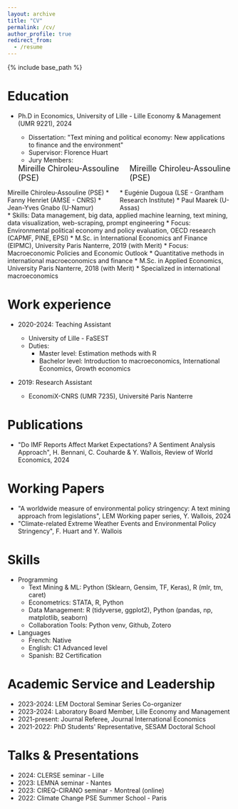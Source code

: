 ```yaml
---
layout: archive
title: "CV"
permalink: /cv/
author_profile: true
redirect_from:
  - /resume
---
```

{% include base_path %}

# Education
* Ph.D in Economics, University of Lille - Lille Economy & Management (UMR 9221), 2024
  * Dissertation: "Text mining and political economy: New applications to finance and the environment"
  * Supervisor: Florence Huart
  * Jury Members:
  <div style="display: flex; gap: 20px; font-size: 18px;">
  <div style="flex: 1;">
     Mireille Chiroleu-Assouline (PSE)
  </div>

  <div style="flex: 1;">
     Mireille Chiroleu-Assouline (PSE)
  </div>
</div>
    <div style="display: grid; grid-template-columns: 1fr 1fr;">
      <div>
        Mireille Chiroleu-Assouline (PSE)
        * Fanny Henriet (AMSE - CNRS)
        * Jean-Yves Gnabo (U-Namur)
      </div>
      <div>
        * Eugénie Dugoua (LSE - Grantham Research Institute)
        * Paul Maarek (U-Assas)
      </div>
    </div>
  * Skills: Data management, big data, applied machine learning, text mining, data visualization, web-scraping, prompt engineering
  * Focus: Environmental political economy and policy evaluation, OECD research (CAPMF, PINE, EPSI)
* M.Sc. in International Economics anf Finance (EIPMC), University Paris Nanterre, 2019 (with Merit)
  * Focus: Macroeconomic Policies and Economic Outlook
  * Quantitative methods in international macroeconomics and finance
* M.Sc. in Applied Economics, University Paris Nanterre, 2018 (with Merit)
  * Specialized in international macroeconomics

# Work experience
* 2020-2024: Teaching Assistant
  * University of Lille - FaSEST
  * Duties:
    * Master level: Estimation methods with R
    * Bachelor level: Introduction to macroeconomics, International Economics, Growth economics

* 2019: Research Assistant
  * EconomiX-CNRS (UMR 7235), Université Paris Nanterre
  
# Publications
* "Do IMF Reports Affect Market Expectations? A Sentiment Analysis Approach", H. Bennani, C. Couharde & Y. Wallois, Review of World Economics, 2024

# Working Papers
* "A worldwide measure of environmental policy stringency: A text mining approach from legislations", LEM Working paper series, Y. Wallois, 2024
* "Climate-related Extreme Weather Events and Environmental Policy Stringency", F. Huart and Y. Wallois

# Skills
* Programming
  * Text Mining & ML: Python (Sklearn, Gensim, TF, Keras), R (mlr, tm, caret)
  * Econometrics: STATA, R, Python
  * Data Management: R (tidyverse, ggplot2), Python (pandas, np, matplotlib, seaborn)
  * Collaboration Tools: Python venv, Github, Zotero
* Languages
  * French: Native
  * English: C1 Advanced level
  * Spanish: B2 Certification

# Academic Service and Leadership
* 2023-2024: LEM Doctoral Seminar Series Co-organizer
* 2023-2024: Laboratory Board Member, Lille Economy and Management
* 2021-present: Journal Referee, Journal International Economics
* 2021-2022: PhD Students' Representative, SESAM Doctoral School

# Talks & Presentations
* 2024: CLERSE seminar - Lille
* 2023: LEMNA seminar - Nantes
* 2023: CIREQ-CIRANO seminar - Montreal (online)
* 2022: Climate Change PSE Summer School - Paris



